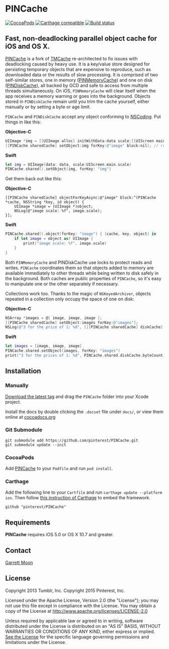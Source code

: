 # PINCache

[![CocoaPods](https://img.shields.io/cocoapods/v/PINCache.svg)](http://cocoadocs.org/docsets/PINCache/)
[![Carthage compatible](https://img.shields.io/badge/Carthage-compatible-4BC51D.svg?style=flat)](https://github.com/Carthage/Carthage)
[![Build status](https://badge.buildkite.com/03e247305c96c3371f2ff2766e9c8c1efdd5fdb3a7eceaff43.svg?branch=master&style=flat)](https://buildkite.com/pinterest/pincache)

## Fast, non-deadlocking parallel object cache for iOS and OS X.

[PINCache](PINCache/PINCache.h) is a fork of [TMCache](https://github.com/tumblr/TMCache) re-architected to fix issues with deadlocking caused by heavy use. It is a key/value store designed for persisting temporary objects that are expensive to reproduce, such as downloaded data or the results of slow processing. It is comprised of two self-similar stores, one in memory ([PINMemoryCache](PINCache/PINMemoryCache.h)) and one on disk ([PINDiskCache](PINCache/PINDiskCache.h)), all backed by GCD and safe to access from multiple threads simultaneously. On iOS, `PINMemoryCache` will clear itself when the app receives a memory warning or goes into the background. Objects stored in `PINDiskCache` remain until you trim the cache yourself, either manually or by setting a byte or age limit.

`PINCache` and `PINDiskCache` accept any object conforming to [NSCoding](https://developer.apple.com/library/ios/#documentation/Cocoa/Reference/Foundation/Protocols/NSCoding_Protocol/Reference/Reference.html). Put things in like this:

**Objective-C**
```objective-c
UIImage *img = [[UIImage alloc] initWithData:data scale:[[UIScreen mainScreen] scale]];
[[PINCache sharedCache] setObject:img forKey:@"image" block:nil]; // returns immediately
```
**Swift**
```swift
let img = UIImage(data: data, scale:UIScreen.main.scale)
PINCache.shared().setObject(img, forKey: "img")
```

Get them back out like this:

**Objective-C**
```objc
[[PINCache sharedCache] objectForKeyAsync:@"image" block:^(PINCache *cache, NSString *key, id object) {
    UIImage *image = (UIImage *)object;
    NSLog(@"image scale: %f", image.scale);
}];
```
**Swift**
```swift
PINCache.shared().object(forKey: "image") { (cache, key, object) in
    if let image = object as? UIImage {
        print("image scale: %f", image.scale)
    }
}
```

Both `PINMemoryCache` and PINDiskCache use locks to protect reads and writes. `PINCache` coordinates them so that objects added to memory are available immediately to other threads while being written to disk safely in the background. Both caches are public properties of `PINCache`, so it's easy to manipulate one or the other separately if necessary.

Collections work too. Thanks to the magic of `NSKeyedArchiver`, objects repeated in a collection only occupy the space of one on disk:

**Objective-C**
```objective-c
NSArray *images = @[ image, image, image ];
[[PINCache sharedCache] setObject:images forKey:@"images"];
NSLog(@"3 for the price of 1: %d", [[[PINCache sharedCache] diskCache] byteCount]);
```
**Swift**
```swift
let images = [image, image, image]
PINCache.shared.setObject(images, forKey: "images")
print("3 for the prices of 1: %d", PINCache.shared.diskCache.byteCount)
```

## Installation

### Manually

[Download the latest tag](https://github.com/pinterest/PINCache/tags) and drag the `PINCache` folder into your Xcode project.

Install the docs by double clicking the `.docset` file under `docs/`, or view them online at [cocoadocs.org](http://cocoadocs.org/docsets/PINCache/)

### Git Submodule

    git submodule add https://github.com/pinterest/PINCache.git
    git submodule update --init

### CocoaPods

Add [PINCache](http://cocoapods.org/?q=name%3APINCache) to your `Podfile` and run `pod install`.

### Carthage

Add the following line to your `Cartfile` and run `carthage update --platform ios`. Then follow [this instruction of Carthage](https://github.com/carthage/carthage#adding-frameworks-to-unit-tests-or-a-framework) to embed the framework.

```github "pinterest/PINCache"```

## Requirements

__PINCache__ requires iOS 5.0 or OS X 10.7 and greater.

## Contact

[Garrett Moon](mailto:garrett@pinterest.com)

## License

Copyright 2013 Tumblr, Inc.
Copyright 2015 Pinterest, Inc.

Licensed under the Apache License, Version 2.0 (the "License"); you may not use this file except in compliance with the License. You may obtain a copy of the License at http://www.apache.org/licenses/LICENSE-2.0

Unless required by applicable law or agreed to in writing, software distributed under the License is distributed on an "AS IS" BASIS, WITHOUT WARRANTIES OR CONDITIONS OF ANY KIND, either express or implied. [See the License](LICENSE.txt) for the specific language governing permissions and limitations under the License.
